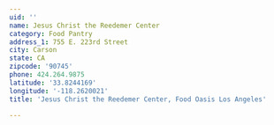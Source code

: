 ```yaml
---
uid: ''
name: Jesus Christ the Reedemer Center
category: Food Pantry
address_1: 755 E. 223rd Street
city: Carson
state: CA
zipcode: '90745'
phone: 424.264.9875
latitude: '33.8244169'
longitude: '-118.2620021'
title: 'Jesus Christ the Reedemer Center, Food Oasis Los Angeles'

---
```

